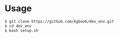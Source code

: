 # Usage

```bash
$ git clone https://github.com/kgbook/dev_env.git
$ cd dev_env
$ bash setup.sh
```

